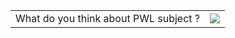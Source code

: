 <table>
    <tr>
        <td>What do you think about PWL subject ?</td>
        <td>
            <img src="https://media3.giphy.com/media/v1.Y2lkPTc5MGI3NjExZ3JoOXp6aXhpYXN3ejM3bGszdGFoNjQ4bHlldWdmMXNleGZmcXl1aSZlcD12MV9pbnRlcm5hbF9naWZfYnlfaWQmY3Q9Zw/lYpOXbTyaTF60/giphy.gif">
        </td>
    </tr>
</table>
